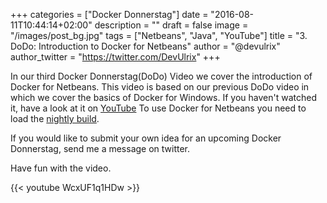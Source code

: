 +++
categories = ["Docker Donnerstag"]
date = "2016-08-11T10:44:14+02:00"
description = ""
draft = false
image = "/images/post_bg.jpg"
tags = ["Netbeans", "Java", "YouTube"]
title = "3. DoDo: Introduction to Docker for Netbeans"
author = "@devulrix"
author_twitter = "https://twitter.com/DevUlrix"
+++

In our third Docker Donnerstag(DoDo) Video we cover the introduction of Docker for Netbeans. This video is based on our previous DoDo video in which we cover the basics of Docker for Windows. If you haven't watched it, have a look at it on [YouTube]("https://www.youtube.com/watch?v=2cfkO70qttw") To use Docker for Netbeans you need to load the [nightly build](http://bits.netbeans.org/download/trunk/nightly/latest/).

If you would like to submit your own idea for an upcoming Docker Donnerstag, send me a message on twitter.

Have fun with the video.

{{< youtube WcxUF1q1HDw >}}
<!--more-->
